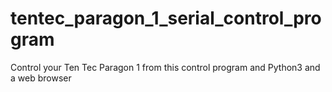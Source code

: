 # tentec_paragon_1_serial_control_program
Control your Ten Tec Paragon 1 from this control program and Python3 and a web browser
